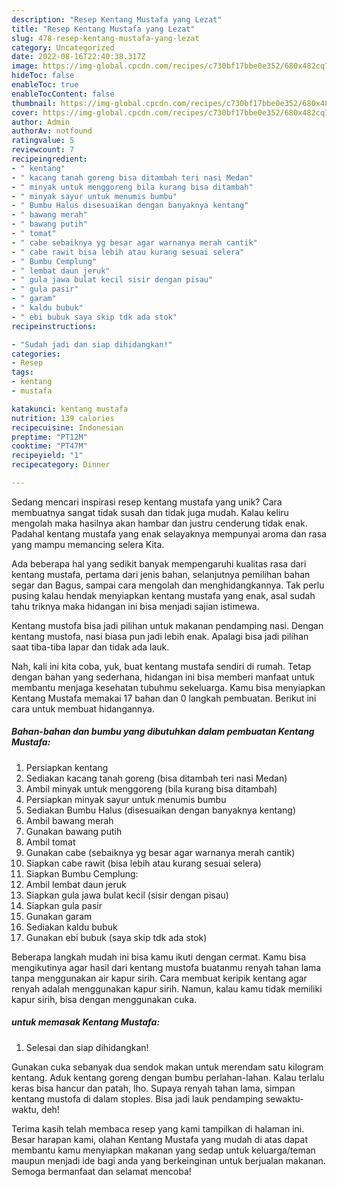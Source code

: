 ```yaml
---
description: "Resep Kentang Mustafa yang Lezat"
title: "Resep Kentang Mustafa yang Lezat"
slug: 478-resep-kentang-mustafa-yang-lezat
category: Uncategorized
date: 2022-08-16T22:40:38.317Z
image: https://img-global.cpcdn.com/recipes/c730bf17bbe0e352/680x482cq70/kentang-mustafa-foto-resep-utama.jpg
hideToc: false
enableToc: true
enableTocContent: false
thumbnail: https://img-global.cpcdn.com/recipes/c730bf17bbe0e352/680x482cq70/kentang-mustafa-foto-resep-utama.jpg
cover: https://img-global.cpcdn.com/recipes/c730bf17bbe0e352/680x482cq70/kentang-mustafa-foto-resep-utama.jpg
author: Admin
authorAv: notfound
ratingvalue: 5
reviewcount: 7
recipeingredient:
- " kentang"
- " kacang tanah goreng bisa ditambah teri nasi Medan"
- " minyak untuk menggoreng bila kurang bisa ditambah"
- " minyak sayur untuk menumis bumbu"
- " Bumbu Halus disesuaikan dengan banyaknya kentang"
- " bawang merah"
- " bawang putih"
- " tomat"
- " cabe sebaiknya yg besar agar warnanya merah cantik"
- " cabe rawit bisa lebih atau kurang sesuai selera"
- " Bumbu Cemplung"
- " lembat daun jeruk"
- " gula jawa bulat kecil sisir dengan pisau"
- " gula pasir"
- " garam"
- " kaldu bubuk"
- " ebi bubuk saya skip tdk ada stok"
recipeinstructions:

- "Sudah jadi dan siap dihidangkan!"
categories:
- Resep
tags:
- kentang
- mustafa

katakunci: kentang mustafa 
nutrition: 139 calories
recipecuisine: Indonesian
preptime: "PT12M"
cooktime: "PT47M"
recipeyield: "1"
recipecategory: Dinner

---
```





Sedang mencari inspirasi resep kentang mustafa yang unik? Cara membuatnya sangat tidak susah dan tidak juga mudah. Kalau keliru mengolah maka hasilnya akan hambar dan justru cenderung tidak enak. Padahal kentang mustafa yang enak selayaknya mempunyai aroma dan rasa yang mampu memancing selera Kita.





Ada beberapa hal yang sedikit banyak mempengaruhi kualitas rasa dari kentang mustafa, pertama dari jenis bahan, selanjutnya pemilihan bahan segar dan Bagus, sampai cara mengolah dan menghidangkannya. Tak perlu pusing kalau hendak menyiapkan kentang mustafa yang enak,      asal sudah tahu triknya maka hidangan ini bisa menjadi sajian istimewa.














Kentang mustofa bisa jadi pilihan untuk makanan pendamping nasi. Dengan kentang mustofa, nasi biasa pun jadi lebih enak. Apalagi bisa jadi pilihan saat tiba-tiba lapar dan tidak ada lauk.






Nah, kali ini kita coba, yuk, buat kentang mustafa sendiri di rumah. Tetap dengan bahan yang sederhana, hidangan ini bisa memberi manfaat untuk membantu menjaga kesehatan tubuhmu sekeluarga. Kamu bisa menyiapkan Kentang Mustafa memakai 17 bahan dan 0 langkah pembuatan. Berikut ini cara untuk membuat hidangannya.

<!--inarticleads1-->

##### Bahan-bahan dan bumbu yang dibutuhkan dalam pembuatan Kentang Mustafa:

1. Persiapkan  kentang
1. Sediakan  kacang tanah goreng (bisa ditambah teri nasi Medan)
1. Ambil  minyak untuk menggoreng (bila kurang bisa ditambah)
1. Persiapkan  minyak sayur untuk menumis bumbu
1. Sediakan  Bumbu Halus (disesuaikan dengan banyaknya kentang)
1. Ambil  bawang merah
1. Gunakan  bawang putih
1. Ambil  tomat
1. Gunakan  cabe (sebaiknya yg besar agar warnanya merah cantik)
1. Siapkan  cabe rawit (bisa lebih atau kurang sesuai selera)
1. Siapkan  Bumbu Cemplung:
1. Ambil  lembat daun jeruk
1. Siapkan  gula jawa bulat kecil (sisir dengan pisau)
1. Siapkan  gula pasir
1. Gunakan  garam
1. Sediakan  kaldu bubuk
1. Gunakan  ebi bubuk (saya skip tdk ada stok)


Beberapa langkah mudah ini bisa kamu ikuti dengan cermat. Kamu bisa mengikutinya agar hasil dari kentang mustofa buatanmu renyah tahan lama tanpa menggunakan air kapur sirih. Cara membuat keripik kentang agar renyah adalah menggunakan kapur sirih. Namun, kalau kamu tidak memiliki kapur sirih, bisa dengan menggunakan cuka. 

<!--inarticleads2-->

#####  untuk memasak Kentang Mustafa:


1. Selesai dan siap dihidangkan!

Gunakan cuka sebanyak dua sendok makan untuk merendam satu kilogram kentang. Aduk kentang goreng dengan bumbu perlahan-lahan. Kalau terlalu keras bisa hancur dan patah, lho. Supaya renyah tahan lama, simpan kentang mustofa di dalam stoples. Bisa jadi lauk pendamping sewaktu-waktu, deh! 

Terima kasih telah membaca resep yang kami tampilkan di halaman ini. Besar harapan kami, olahan Kentang Mustafa yang mudah di atas dapat membantu kamu menyiapkan makanan yang sedap untuk keluarga/teman maupun menjadi ide bagi anda yang berkeinginan untuk berjualan makanan. Semoga bermanfaat dan selamat mencoba!
